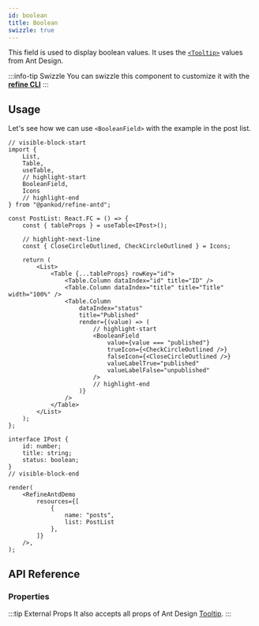 ```yaml
---
id: boolean
title: Boolean
swizzle: true
---
```



This field is used to display boolean values. It uses the [`<Tooltip>`](https://ant.design/components/tooltip/#header) values from Ant Design.

:::info-tip Swizzle
You can swizzle this component to customize it with the [**refine CLI**](/docs/packages/documentation/cli)
:::

## Usage

Let's see how we can use `<BooleanField>` with the example in the post list.

```tsx live
// visible-block-start
import {
    List,
    Table,
    useTable,
    // highlight-start
    BooleanField,
    Icons
    // highlight-end
} from "@pankod/refine-antd";

const PostList: React.FC = () => {
    const { tableProps } = useTable<IPost>();

    // highlight-next-line
    const { CloseCircleOutlined, CheckCircleOutlined } = Icons;

    return (
        <List>
            <Table {...tableProps} rowKey="id">
                <Table.Column dataIndex="id" title="ID" />
                <Table.Column dataIndex="title" title="Title" width="100%" />
                <Table.Column
                    dataIndex="status"
                    title="Published"
                    render={(value) => (
                        // highlight-start
                        <BooleanField
                            value={value === "published"}
                            trueIcon={<CheckCircleOutlined />}
                            falseIcon={<CloseCircleOutlined />}
                            valueLabelTrue="published"
                            valueLabelFalse="unpublished"
                        />
                        // highlight-end
                    )}
                />
            </Table>
        </List>
    );
};

interface IPost {
    id: number;
    title: string;
    status: boolean;
}
// visible-block-end

render(
    <RefineAntdDemo
        resources={[
            {
                name: "posts",
                list: PostList
            },
        ]}
    />,
);
```

## API Reference

### Properties

<PropsTable module="@pankod/refine-antd/BooleanField" 
title-description="The text shown in the tooltip" 
title-default="`value` ? `valueLabelTrue` : `valueLabelFalse`" 
trueIcon-default="[`<CheckOutlined />`](https://ant.design/components/icon/)"
falseIcon-default="[`<CloseOutlined />`](https://ant.design/components/icon/)"
/>

:::tip External Props
It also accepts all props of Ant Design [Tooltip](https://ant.design/components/tooltip/#API).
:::
